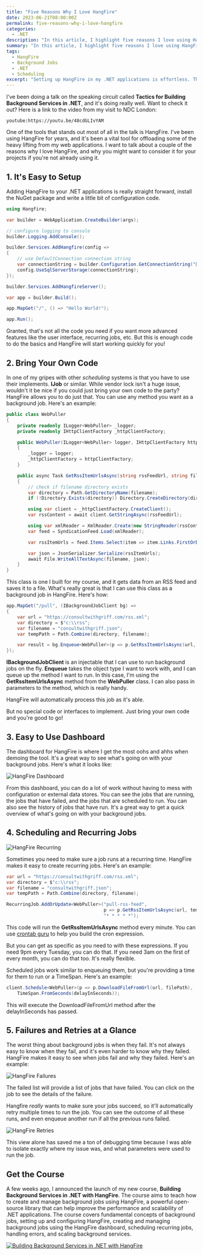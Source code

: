 ```yaml
---
title: "Five Reasons Why I Love HangFire"
date: 2023-06-21T08:00:00Z
permalink: five-reasons-why-i-love-hangfire
categories:
  - .NET
description: "In this article, I highlight five reasons I love using HangFire to create background services in my .NET applications - from its straightforward setup to its excellent error management system."
summary: "In this article, I highlight five reasons I love using HangFire to create background services in my .NET applications. First, HangFire's setup process is extremely straightforward - I need to install the NuGet package and do a bit of configuration. Second, HangFire allows me to use my existing code, thus reducing any dependency on specific vendors and increasing the flexibility of my applications. The third factor I appreciate is the user-friendly dashboard of HangFire, which provides a clear and concise overview of all my running, failed, and scheduled jobs. Fourth, HangFire simplifies the process of scheduling and creating recurring jobs, offering flexible configurations to suit my needs. Lastly, HangFire's error management system is commendable. It attempts to run a job multiple times if it fails, making my debugging process significantly more efficient. I also introduce my new course on HangFire in the article, aiming to help others improve the performance and scalability of their .NET applications using this remarkable tool."
tags:
  - HangFire
  - Background Jobs
  - .NET
  - Scheduling
excerpt: "Setting up HangFire in my .NET applications is effortless. This library helps me offload the strenuous tasks from my web applications by establishing background services using my existing code without requiring special interfaces. Its dashboard is handy for managing jobs and gives me a clear view of the active, failed, and scheduled jobs. For scheduling and recurring jobs, HangFire provides flexible configurations. If it fails, it'll make multiple attempts to run a job, making debugging a breeze for me."
---
```


I've been doing a talk on the speaking circuit called **Tactics for Building Background Services in .NET**, and it's doing really well.  Want to check it out?  Here is a link to the video from my visit to NDC London:

`youtube:https://youtu.be/48cdGLIvYAM`  

One of the tools that stands out most of all in the talk is HangFire.  I've been using HangFire for years, and it's been a vital tool for offloading some of the heavy lifting from my web applications.  I want to talk about a couple of the reasons why I love HangFire, and why you might want to consider it for your projects if you're not already using it.

## 1. It's Easy to Setup  

Adding HangFire to your .NET applications is really straight forward, install the NuGet package and write a little bit of configuration code.

```csharp
using Hangfire;

var builder = WebApplication.CreateBuilder(args);

// configure logging to console
builder.Logging.AddConsole();

builder.Services.AddHangfire(config =>
{
    // use DefaultConnection connection string
    var connectionString = builder.Configuration.GetConnectionString("DefaultConnection");
    config.UseSqlServerStorage(connectionString);
});

builder.Services.AddHangfireServer();

var app = builder.Build();

app.MapGet("/", () => "Hello World!");

app.Run();
```

Granted, that's not all the code you need if you want more advanced features like the user interface, recurring jobs, etc.  But this is enough code to do the basics and HangFire will start working quickly for you!

## 2. Bring Your Own Code

In one of my gripes with other *scheduling* systems is that you have to use their implements.  **IJob** or similar.  While vendor lock isn't a huge issue, wouldn't it be nice if you could just bring your own code to the party?  HangFire allows you to do just that.  You can use any method you want as a background job.  Here's an example:

```csharp
public class WebPuller
{
    private readonly ILogger<WebPuller> _logger;
    private readonly IHttpClientFactory _httpClientFactory;

    public WebPuller(ILogger<WebPuller> logger, IHttpClientFactory httpClientFactory )
    {
        _logger = logger;
        _httpClientFactory = httpClientFactory;
    }

    public async Task GetRssItemUrlsAsync(string rssFeedUrl, string filename)
    {
        // check if filename directory exists
        var directory = Path.GetDirectoryName(filename);
        if (!Directory.Exists(directory)) Directory.CreateDirectory(directory);

        using var client = _httpClientFactory.CreateClient();
        var rssContent = await client.GetStringAsync(rssFeedUrl);

        using var xmlReader = XmlReader.Create(new StringReader(rssContent));
        var feed = SyndicationFeed.Load(xmlReader);

        var rssItemUrls = feed.Items.Select(item => item.Links.FirstOrDefault()?.Uri.AbsoluteUri).ToList();

        var json = JsonSerializer.Serialize(rssItemUrls);
        await File.WriteAllTextAsync(filename, json);
    }
}
```

This class is one I built for my course, and it gets data from an RSS feed and saves it to a file.  What's really great is that I can use this class as a background job in HangFire.  Here's how:

```csharp
app.MapGet("/pull", (IBackgroundJobClient bg) =>
{
    var url = "https://consultwithgriff.com/rss.xml";
    var directory = $"c:\\rss";
    var filename = "consultwithgriff.json";
    var tempPath = Path.Combine(directory, filename);

    var result = bg.Enqueue<WebPuller>(p => p.GetRssItemUrlsAsync(url, tempPath));
});
```

**IBackgroundJobClient** is an injectable that I can use to run background jobs on the fly.  **Enqueue** takes the object type I want to work with, and I can queue up the method I want to run.  In this case, I'm using the **GetRssItemUrlsAsync** method from the **WebPuller** class.  I can also pass in parameters to the method, which is really handy.

HangFire will automatically process this job as it's able.

But no special code or interfaces to implement.  Just bring your own code and you're good to go!

## 3. Easy to Use Dashboard

The dashboard for HangFire is where I get the most oohs and ahhs when demoing the tool.  It's a great way to see what's going on with your background jobs.  Here's what it looks like:

![HangFire Dashboard](./images/2023-06-19-hangfire-dashboard.png)

From this dashboard, you can do a lot of work without having to mess with configuration or external data stores.  You can see the jobs that are running, the jobs that have failed, and the jobs that are scheduled to run.  You can also see the history of jobs that have run.  It's a great way to get a quick overview of what's going on with your background jobs.

## 4. Scheduling and Recurring Jobs

![HangFire Recurring](./images/2023-06-19-hangfire-recurring.png)

Sometimes you need to make sure a job runs at a recurring time.  HangFire makes it easy to create recurring jobs.  Here's an example:

```csharp
var url = "https://consultwithgriff.com/rss.xml";
var directory = $"c:\\rss";
var filename = "consultwithgriff.json";
var tempPath = Path.Combine(directory, filename);

RecurringJob.AddOrUpdate<WebPuller>("pull-rss-feed",
                                    p => p.GetRssItemUrlsAsync(url, tempPath),
                                    "* * * * *");
```

This code will run the **GetRssItemUrlsAsync** method every minute.  You can use [crontab guru](https://crontab.guru/) to help you build the cron expression.  

But you can get as specific as you need to with these expressions.  If you need 9pm every Tuesday, you can do that.  If you need 3am on the first of every month, you can do that too.  It's really flexible.

Scheduled jobs work similar to enqueuing them, but you're providing a time for them to run or a TimeSpan.  Here's an example:

```csharp
client.Schedule<WebPuller>(p => p.DownloadFileFromUrl(url, filePath),
    TimeSpan.FromSeconds(delayInSeconds));
```

This will execute the DownloadFileFromUrl method after the delayInSeconds has passed.  

## 5. Failures and Retries at a Glance

The worst thing about background jobs is when they fail.  It's not always easy to know when they fail, and it's even harder to know why they failed.  HangFire makes it easy to see when jobs fail and why they failed.  Here's an example:

![HangFire Failures](./images/2023-06-19-hangfire-failures.png)

The failed list will provide a list of jobs that have failed.  You can click on the job to see the details of the failure. 

Hangfire *really* wants to make sure your jobs succeed, so it'll automatically retry multiple times to run the job.  You can see the outcome of all these runs, and even enqueue another run if all the previous runs failed.

![HangFire Retries](./images/2023-06-19-hangfire-retry.png)

This view alone has saved me a ton of debugging time because I was able to isolate exactly where my issue was, and what parameters were used to run the job.  

## Get the Course

A few weeks ago, I announced the launch of my new course, **Building Background Services in .NET with HangFire**.  The course aims to teach how to create and manage background jobs using HangFire, a powerful open-source library that can help improve the performance and scalability of .NET applications.  The course covers fundamental concepts of background jobs, setting up and configuring HangFire, creating and managing background jobs using the HangFire dashboard, scheduling recurring jobs, handling errors, and scaling background services.

[![Building Background Services in .NET with HangFire](./images/hangfire-udemy.png)](https://www.udemy.com/course/building-background-services-in-net-with-hangfire/?referralCode=ADE705B8BB4A44749A7D)